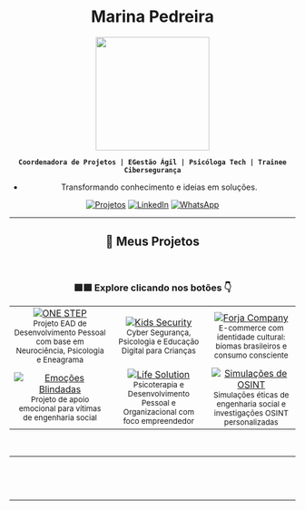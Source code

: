 <div align="center">
  
#  Marina Pedreira  
<img src="https://media.giphy.com/media/v1.Y2lkPTc5MGI3NjExcDk3d2V1Z2x2dWl1b2V6Y2VjZ3BjeHk5eTJ6cG5tY2ZlcWZ6eSZlcD12MV9pbnRlcm5hbF9naWZfYnlfaWQmY3Q9cw/LMcB8XospGZO8UQq87/giphy.gif" width="200">

**`Coordenadora de Projetos | EGestão Ágil | Psicóloga Tech | Trainee Cibersegurança`**  


+ Transformando conhecimento e ideias  em soluções.

<div align="center">

[![Projetos](https://img.shields.io/badge/-🚀_PROJETOS-8A2BE2?style=for-the-badge&logo=starship&logoColor=white)](https://github.com/MaryPeh)
[![LinkedIn](https://img.shields.io/badge/-💼_LINKEDIN-0077B5?style=for-the-badge&logo=linkedin&logoColor=white)](https://linkedin.com/in/marina-pedreira)
[![WhatsApp](https://img.shields.io/badge/-💬_WHATSAPP-25D366?style=for-the-badge&logo=whatsapp&logoColor=white)](https://wa.me/5561996046037)

---
</div>


    
## 🧭 Meus Projetos

<div align="center">
<br>


### 🟪🟩 Explore clicando nos botões 👇

<table>
  <tr>
    <td align="center">
      <a href="https://github.com/MaryPeh/one-step" target="_blank">
        <img src="https://img.shields.io/badge/-🧠_ONE_STEP-8A2BE2?style=for-the-badge&logo=vercel&logoColor=white" alt="ONE STEP"/>
      </a><br>
      <sub>Projeto EAD de Desenvolvimento Pessoal com base em Neurociência, Psicologia e Eneagrama</sub>
    </td>
    <td align="center">
      <a href="https://github.com/MaryPeh/kids-security" target="_blank">
        <img src="https://img.shields.io/badge/-🛡️_KIDS_SECURITY-228B22?style=for-the-badge&logo=codeforces&logoColor=white" alt="Kids Security"/>
      </a><br>
      <sub>Cyber Segurança, Psicologia e Educação Digital para Crianças</sub>
    </td>
    <td align="center">
      <a href="https://github.com/MaryPeh/forja-company" target="_blank">
        <img src="https://img.shields.io/badge/-🎨_FORJA_COMPANY-8A2BE2?style=for-the-badge&logo=artstation&logoColor=white" alt="Forja Company"/>
      </a><br>
      <sub>E-commerce com identidade cultural: biomas brasileiros e consumo consciente</sub>
    </td>
  </tr>
  <tr>
    <td align="center">
      <a href="https://github.com/MaryPeh/emocoes-blindadas" target="_blank">
        <img src="https://img.shields.io/badge/-🧷_EMOÇÕES_BLINDADAS-228B22?style=for-the-badge&logo=windows-terminal&logoColor=white" alt="Emoções Blindadas"/>
      </a><br>
      <sub>Projeto de apoio emocional para vítimas de engenharia social</sub>
    </td>
    <td align="center">
      <a href="https://github.com/MaryPeh/life-solution" target="_blank">
        <img src="https://img.shields.io/badge/-🧘_LIFE_SOLUTION-8A2BE2?style=for-the-badge&logo=polywork&logoColor=white" alt="Life Solution"/>
      </a><br>
      <sub>Psicoterapia e Desenvolvimento Pessoal e Organizacional com foco empreendedor</sub>
    </td>
    <td align="center">
      <a href="https://github.com/MaryPeh/osint-simulations" target="_blank">
        <img src="https://img.shields.io/badge/-🕵️_OSINT_SIMULATIONS-228B22?style=for-the-badge&logo=hackthebox&logoColor=white" alt="Simulações de OSINT"/>
      </a><br>
      <sub>Simulações éticas de engenharia social e investigações OSINT personalizadas</sub>
    </td>
  </tr>
</table>


<br><hr><br>

<br><hr><br>

